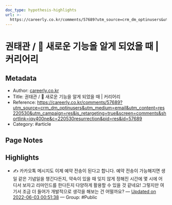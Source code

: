 ```yaml
---
doc_type: hypothesis-highlights
url: >-
  https://careerly.co.kr/comments/57689?utm_source=crm_dm_optinusers&utm_medium=email&utm_content=res220530&utm_campaign=res&is_retargeting=true&screen=comments&shortlink=iqy400ne&c=220530resurrection&pid=res&id=57689
---
```


# 권태관 / 📃 새로운 기능을 알게 되었을 때 | 커리어리

## Metadata
- Author: [careerly.co.kr]()
- Title: 권태관 / 📃 새로운 기능을 알게 되었을 때 | 커리어리
- Reference: https://careerly.co.kr/comments/57689?utm_source=crm_dm_optinusers&utm_medium=email&utm_content=res220530&utm_campaign=res&is_retargeting=true&screen=comments&shortlink=iqy400ne&c=220530resurrection&pid=res&id=57689
- Category: #article

## Page Notes
## Highlights
- ✍️ 카카오톡 메시지도 이제 예약 전송이 된다고 합니다. 예약 전송이 가능해지면 생일 같은 기념일을 챙긴다든지, 약속이 있을 때 잊지 않게 정해진 시간에 몇 시에 어디서 보자고 리마인드를 한다든지 다양하게 활용할 수 있을 것 같네요! 그렇지만 여기서 조금 더 들어가 개발적으로 생각을 해보는 건 어떨까요? — [Updated on 2022-06-03 00:51:38](https://hyp.is/45BYuOKLEeyUUJfyfOa6RA/careerly.co.kr/comments/57689?utm_source=crm_dm_optinusers&utm_medium=email&utm_content=res220530&utm_campaign=res&is_retargeting=true&screen=comments&shortlink=iqy400ne&c=220530resurrection&pid=res&id=57689) — Group: #Public



